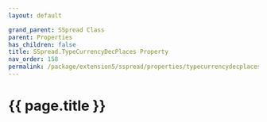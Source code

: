 ```yaml
---
layout: default

grand_parent: SSpread Class
parent: Properties
has_children: false
title: SSpread.TypeCurrencyDecPlaces Property
nav_order: 158
permalink: /package/extension5/sspread/properties/typecurrencydecplaces
---
```

# {{ page.title }}
